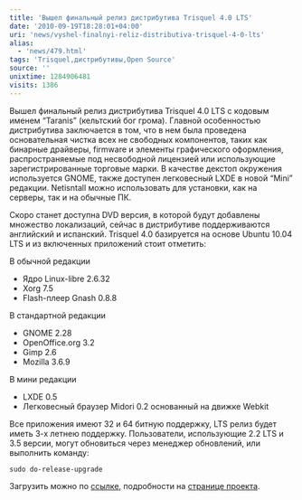 ```yaml
---
title: 'Вышел финальный релиз дистрибутива Trisquel 4.0 LTS'
date: '2010-09-19T18:28:01+04:00'
uri: 'news/vyshel-finalnyi-reliz-distributiva-trisquel-4-0-lts'
alias: 
  - 'news/479.html'
tags: 'Trisquel,дистрибутивы,Open Source'
source: ''
unixtime: 1284906481
visits: 1386
---
```

Вышел финальный релиз дистрибутива Trisquel 4.0 LTS с кодовым именем “Taranis” (кельтский бог грома). Главной особенностью дистрибутива заключается в том, что в нем была проведена основательная чистка всех не свободных компонентов, таких как бинарные драйверы, firmware и элементы графического оформления, распространяемые под несвободной лицензией или использующие зарегистрированные торговые марки. В качестве декстоп окружения используется GNOME, также доступен легковесный LXDE в новой “Mini” редакции. Netisntall можно использовать для установки, как на серверы, так и на обычные ПК.

Скоро станет доступна DVD версия, в которой будут добавлены множество локализаций, сейчас в дистрибутиве поддерживаются английский и испанский. Trisquel 4.0 базируется на основе Ubuntu 10.04 LTS и из включенных приложений стоит отметить:

В обычной редакции

*   Ядро Linux-libre 2.6.32
*   Xorg 7.5
*   Flash-плеер Gnash 0.8.8

В стандартной редакции

*   GNOME 2.28
*   OpenOffice.org 3.2
*   Gimp 2.6
*   Mozilla 3.6.9

В мини редакции

*   LXDE 0.5
*   Легковесный браузер Midori 0.2 основанный на движке Webkit

Все приложения имеют 32 и 64 битную поддержку, LTS релиз будет иметь 3-х летнею поддержку. Пользователи, использующие 2.2 LTS и 3.5 версии, могут обновиться через менеджер обновлений, или выполнить команду:

```
sudo do-release-upgrade
```

Загрузить можно по [ссылке](http://trisquel.info/en/download), подробности на [странице проекта](http://trisquel.info/en/trisquel-40-lts-taranis-strikes).
